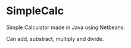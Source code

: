 # SimpleCalc

Simple Calculator made in Java using Netbeans.

Can add, substract, multiply and divide.
